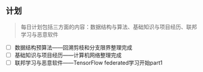## 计划

> 每日计划包括三方面的内容：数据结构与算法、基础知识与项目经历、联邦学习与恶意软件

- [ ] 数据结构预算法——回溯剪枝和分支限界整理完成
- [ ] 基础知识与项目经历——计算机网络整理完成
- [ ] 联邦学习与恶意软件——TensorFlow federated学习开始part1
